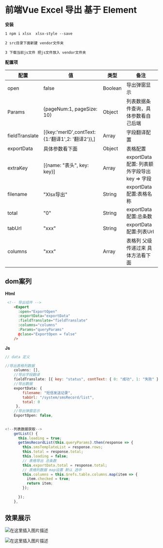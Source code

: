 
# 前端Vue Excel 导出 基于 Element

**安装**

    1 npm i xlsx  xlsx-style --save 

    2 src目录下面新建 vendor文件夹

    3 下载当前js文件 把js文件放入 vendor文件夹



**配置项**

配置 | 值 | 类型 | 备注
---|------|------|---
open | false | Boolean | 导出弹窗显示
Params | {pageNum:1, pageSize: 10} | Object | 列表数据条件查询，具体参数看自己后端
fieldTranslate | [{key:'merID',contText:{1:'翻译1',2: '翻译2'}},] | Array | 字段翻译配置
exportData | 具体参数看下面 | Object | 表格配置
extraKey | [{name: "表头", key: key}] | Array |exportData配置: 列表额外字段导出 key => 字段
filename | "Xlsx导出" | String | exportData配置:表格名称
total | "0" | String | exportData配置:总条数
tabUrl | "xxx" | String |exportData配置:列表Url 
columns | "xxx" | Array | 表格列 父级传递过来 具体方法看下面 

## dom案列

**Html**


```html
 <!-- 导出组件 -->
    <Export
      :open="ExportOpen"
      :exportData="exportData"
      :fieldTranslate="fieldTranslate"
      :columns="columns"
      :Params="queryParams"
      @clase="ExportOpen = false"
    />
```

**Js**


```js
// data 定义

//导出表格列数据
    columns: [],
    //导出字段翻译
    fieldTranslate: [{ key: "status", contText: { 0: "成功", 1: "失败" } }],
    //导出数据
    exportData: {
        filename: "短信发送记录",
        tabUrl: "/system/smsRecord/list",
        total: 0
     },
    //导出弹窗显示
    ExportOpen: false,
    
    
<!--列表数据获取-->
    getList() {
      this.loading = true;
      getSmsRecordList(this.queryParams).then(response => {
        this.smsTemplateList = response.rows;
        this.total = response.total;
        this.loading = false;
        // 表格导出 总条数
        this.exportData.total = response.total;
        // 表格列数据 map设置 默认 选中
        this.columns = this.$refs.table.columns.map(item => {
          item.checked = true;
          return item;
        });
        
      });
    },
```

## 效果展示
![在这里插入图片描述](https://img-blog.csdnimg.cn/20210507165237493.png?x-oss-process=image/watermark,type_ZmFuZ3poZW5naGVpdGk,shadow_10,text_aHR0cHM6Ly9ibG9nLmNzZG4ubmV0L3dlaXhpbl80NTE5MjQyMQ==,size_16,color_FFFFFF,t_70)

![在这里插入图片描述](https://img-blog.csdnimg.cn/20210507165323740.png?x-oss-process=image/watermark,type_ZmFuZ3poZW5naGVpdGk,shadow_10,text_aHR0cHM6Ly9ibG9nLmNzZG4ubmV0L3dlaXhpbl80NTE5MjQyMQ==,size_16,color_FFFFFF,t_70)



